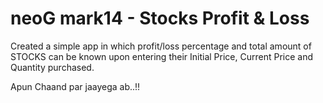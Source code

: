 # neoG mark14 - Stocks Profit & Loss

Created a simple app in which profit/loss percentage and total amount of STOCKS can be known upon entering their Initial Price, Current Price and Quantity purchased.

Apun Chaand par jaayega ab..!!